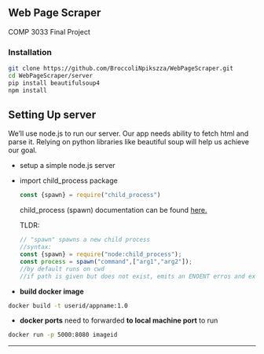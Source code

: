 ## Web Page Scraper
COMP 3033 Final Project 

### Installation

```bash
git clone https://github.com/BroccoliNpikszza/WebPageScraper.git
cd WebPageScraper/server
pip install beautifulsoup4
npm install
```

## Setting Up server

We’ll use node.js to run our server. Our app needs ability to fetch html and parse it. Relying on python libraries like beautiful soup will help us achieve our goal.

- setup a simple node.js server
- import child_process package
    
    ```jsx
    const {spawn} = require("child_process")
    ```
    
    child_process (spawn) documentation can be found [here.](https://nodejs.org/api/child_process.html#child_processspawncommand-args-options)
    
    TLDR:
    
    ```jsx
    // "spawn" spawns a new child process
    //syntax:
    const {spawn} = require("node:child_process");
    const process = spawn("command",["arg1","arg2"]);
    //by default runs on cwd
    //if path is given but does not exist, emits an ENOENT erros and exits
    ```
    
- **build docker image**

```bash
docker build -t userid/appname:1.0
```

- **docker ports** need to forwarded **to local machine port** to run

```bash
docker run -p 5000:8080 imageid
```
---

